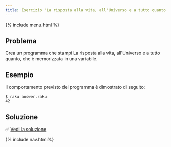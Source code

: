 ```yaml
---
title: Esercizio 'La risposta alla vita, all'Universo e a tutto quanto'
---
```


{% include menu.html %}

## Problema

Crea un programma che stampi La risposta alla vita, all'Universo e a tutto quanto, che è memorizzata in una variabile.

## Esempio

Il comportamento previsto del programma è dimostrato di seguito:

```console
$ raku answer.raku
42
```

## Soluzione

✅ [Vedi la soluzione](solution)

{% include nav.html%}